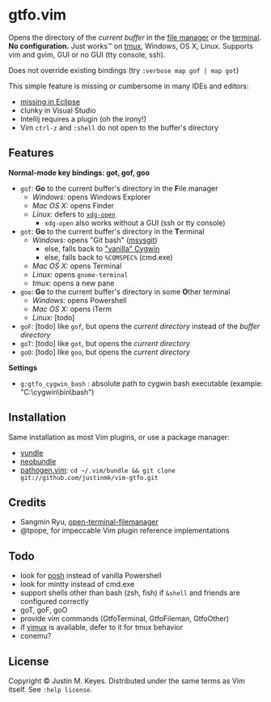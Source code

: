 # gtfo.vim

Opens the directory of the *current buffer* in the [file manager](http://en.wikipedia.org/wiki/File_manager#Examples) 
or the [terminal](http://en.wikipedia.org/wiki/Terminal_emulator). **No configuration.**
Just works™ on [tmux](http://tmux.sourceforge.net/), Windows, OS X, Linux. 
Supports vim and gvim, GUI or no GUI (tty console, ssh). 

Does not override existing bindings (try `:verbose map gof | map got`)

This simple feature is missing or cumbersome in many IDEs and editors:
* [missing in Eclipse](https://bugs.eclipse.org/bugs/show_bug.cgi?id=107436)
* clunky in Visual Studio
* Intellij requires a plugin (oh the irony!)
* Vim `ctrl-z` and `:shell` do not open to the buffer's directory

## Features

**Normal-mode key bindings: got, gof, goo**
* `gof`: **Go** to the current buffer's directory in the **F**ile manager 
    * *Windows:* opens Windows Explorer
    * *Mac OS X:* opens Finder
    * *Linux:* defers to [`xdg-open`](http://portland.freedesktop.org/xdg-utils-1.0/xdg-open.html)
        * `xdg-open` also works without a GUI (ssh or tty console)
* `got`: **Go** to the current buffer's directory in the **T**erminal
    * *Windows:* opens "Git bash" ([msysgit](http://msysgit.github.io/))
        * else, falls back to ["vanilla" Cygwin](http://www.cygwin.org)
        * else, falls back to `%COMSPEC%` (cmd.exe)
    * *Mac OS X:* opens Terminal
    * *Linux:* opens `gnome-terminal`
    * *tmux:* opens a new pane
* `goo`: **Go** to the current buffer's directory in some **O**ther terminal
    * *Windows:* opens Powershell
    * *Mac OS X:* opens iTerm
    * *Linux:* [todo]
* `goF`: [todo] like `gof`, but opens the *current directory* instead of the *buffer directory*
* `goT`: [todo] like `got`, but opens the *current directory*
* `goO`: [todo] like `goo`, but opens the *current directory*

**Settings**

* `g:gtfo_cygwin_bash` : absolute path to cygwin bash executable (example: "C:\cygwin\bin\bash")

## Installation

Same installation as most Vim plugins, or use a package manager:

* [vundle](https://github.com/gmarik/vundle)
* [neobundle](https://github.com/Shougo/neobundle.vim)
* [pathogen.vim](https://github.com/tpope/vim-pathogen):
  `cd ~/.vim/bundle && git clone git://github.com/justinmk/vim-gtfo.git`

## Credits

* Sangmin Ryu, [open-terminal-filemanager](http://www.vim.org/scripts/script.php?script_id=2896)
* @tpope, for impeccable Vim plugin reference implementations

## Todo

* look for [posh](https://github.com/dahlbyk/posh-git) instead of vanilla Powershell
* look for mintty instead of cmd.exe
* support shells other than bash (zsh, fish) if `&shell` and friends are configured correctly 
* goT, goF, goO
* provide vim commands (GtfoTerminal, GtfoFileman, GtfoOther)
* if [vimux](https://github.com/benmills/vimux) is available, defer to it for tmux behavior
* conemu?

## License

Copyright © Justin M. Keyes. Distributed under the same terms as Vim itself.
See `:help license`.


